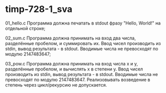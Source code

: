 # timp-728-1_sva

01_hello.c Программа должна печатать в stdout фразу "Hello, World!" на отдельной строке;

02_sum.c Программа должна принимать на вход два числа, разделённые пробелом, и суммировать их. Ввод чисел производить из stdin, вывод результата - в stdout. Вводимые числа не превосходят по модулю 2147483647; 

03_pow.c Программа должна принимать на вход числа x и y, разделённые пробелом, и вычислять x в степени y. Ввод чисел производить из stdin, вывод результата - в stdout. Вводимые числа не превосходят по модулю 2147483647. Реализовывать возведение в степень через цикл/рекурсию не допускается.

